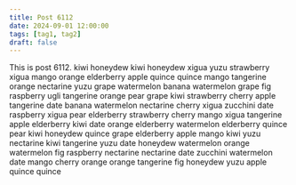 ```yaml
---
title: Post 6112
date: 2024-09-01 12:00:00
tags: [tag1, tag2]
draft: false
---
```

This is post 6112.
kiwi
honeydew
kiwi
honeydew
xigua
yuzu
strawberry
xigua
mango
orange
elderberry
apple
quince
quince
mango
tangerine
orange
nectarine
yuzu
grape
watermelon
banana
watermelon
grape
fig
raspberry
ugli
tangerine
orange
pear
grape
kiwi
strawberry
cherry
apple
tangerine
date
banana
watermelon
nectarine
cherry
xigua
zucchini
date
raspberry
xigua
pear
elderberry
strawberry
cherry
mango
xigua
tangerine
apple
elderberry
kiwi
date
orange
elderberry
watermelon
elderberry
quince
pear
kiwi
honeydew
quince
grape
elderberry
apple
mango
kiwi
yuzu
nectarine
kiwi
tangerine
yuzu
date
honeydew
watermelon
orange
watermelon
fig
raspberry
nectarine
nectarine
date
zucchini
watermelon
date
mango
cherry
orange
orange
tangerine
fig
honeydew
yuzu
apple
quince
quince
